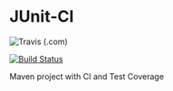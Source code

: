 # JUnit-CI

![Travis (.com)](https://img.shields.io/travis/com/hardith/JUnit-CI)

[![Build Status](https://app.travis-ci.com/hardith/JUnit-CI.svg?branch=master)](https://app.travis-ci.com/hardith/JUnit-CI)

Maven project with CI and Test Coverage
